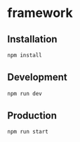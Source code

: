# framework

## Installation
```sh
npm install
```

## Development
```sh
npm run dev
```

## Production
```sh
npm run start
```